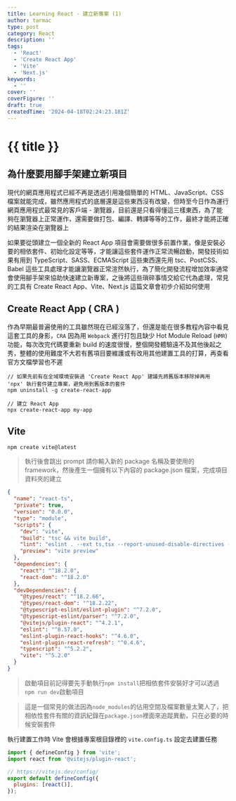 ```yaml
---
title: Learning React - 建立新專案 (1)
author: tarmac
type: post
category: React
description: ''
tags:
  - 'React'
  - 'Create React App'
  - 'Vite'
  - 'Next.js'
keywords:
  - ''
cover: ''
coverFigure: ''
draft: true
createdTime: '2024-04-18T02:24:23.181Z'
---
```


# {{ title }}

## 為什麼要用腳手架建立新項目

現代的網頁應用程式已經不再是透過引用幾個簡單的 HTML、JavaScript、CSS 檔案就能完成，雖然應用程式的底層還是這些東西沒有改變，但時至今日作為運行網頁應用程式最常見的客戶端 - 瀏覽器，目前還是只看得懂這三樣東西，為了能夠在瀏覽器上正常運作，還需要做打包、編譯、轉譯等等的工作，最終才能將正確的結果渲染在瀏覽器上

如果要從頭建立一個全新的 React App 項目會需要做很多前置作業，像是安裝必要的相依套件、初始化設定等等，才能讓這些套件運作正常流暢啟動，開發技術如果有用到 TypeScript、SASS、ECMAScript 這些東西還先用 tsc、PostCSS、Babel 這些工具處理才能讓瀏覽器正常渲然執行，為了簡化開發流程增加效率通常會使用腳手架來協助快速建立新專案，之後將這些瑣碎事情交給它代為處理，常見的工具有 Create React App、Vite、Next.js 這篇文章會初步介紹如何使用

## Create React App ( CRA )

作為早期最普遍使用的工具雖然現在已經沒落了，但還是能在很多教程內容中看見這套工具的身影，`CRA` 因為用 `Webpack` 進行打包且缺少 Hot Module Reload (`HMR`) 功能，每次改完代碼要重新 build 的速度很慢，整個開發體驗遠不及其他後起之秀，整體的使用難度不大若有舊項目要維護或有改用其他建置工具的打算，再查看官方文檔學習也不遲

```shell
// 如果先前有在全域環境安裝過 'Create React App' 建議先將舊版本移除掉再用 'npx' 執行套件建立專案，避免用到舊版本的套件
npm uninstall -g create-react-app

// 建立 React App
npx create-react-app my-app
```

## Vite

```shell
npm create vite@latest
```

> 執行後會跳出 prompt 請你輸入新的 package 名稱及要使用的 framework，然後產生一個擁有以下內容的 package.json 檔案，完成項目資料夾的建立

```json
{
  "name": "react-ts",
  "private": true,
  "version": "0.0.0",
  "type": "module",
  "scripts": {
    "dev": "vite",
    "build": "tsc && vite build",
    "lint": "eslint . --ext ts,tsx --report-unused-disable-directives --max-warnings 0",
    "preview": "vite preview"
  },
  "dependencies": {
    "react": "^18.2.0",
    "react-dom": "^18.2.0"
  },
  "devDependencies": {
    "@types/react": "^18.2.66",
    "@types/react-dom": "^18.2.22",
    "@typescript-eslint/eslint-plugin": "^7.2.0",
    "@typescript-eslint/parser": "^7.2.0",
    "@vitejs/plugin-react": "^4.2.1",
    "eslint": "^8.57.0",
    "eslint-plugin-react-hooks": "^4.6.0",
    "eslint-plugin-react-refresh": "^0.4.6",
    "typescript": "^5.2.2",
    "vite": "^5.2.0"
  }
}
```

> 啟動項目前記得要先手動執行`npm install`把相依套件安裝好才可以透過`npm run dev`啟動項目

> 這是一個常見的做法因為`node_modules`的佔用空間及檔案數量太驚人了，把相依性套件有關的資訊紀錄在`package.json`裡面來追蹤異動，只在必要的時候安裝套件

執行建置工作時 Vite 會根據專案根目錄裡的 `vite.config.ts` 設定去建置任務

```javascript
import { defineConfig } from 'vite';
import react from '@vitejs/plugin-react';

// https://vitejs.dev/config/
export default defineConfig({
  plugins: [react()],
});
```
